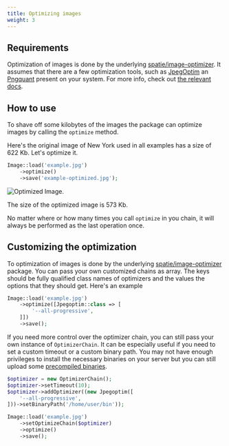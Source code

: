 ```yaml
---
title: Optimizing images
weight: 3
---
```


## Requirements

Optimization of images is done by the underlying [spatie/image-optimizer](https://github.com/spatie/image-optimizer). It assumes that there are a few optimization tools, such as [JpegOptim](http://freecode.com/projects/jpegoptim) an [Pngquant](https://pngquant.org/) present on your system. For more info, check out [the relevant docs](https://github.com/spatie/image-optimizer#optimization-tools).

## How to use

To shave off some kilobytes of the images the package can optimize images by calling the `optimize` method.

Here's the original image of New York used in all examples has a size of 622 Kb. Let's optimize it.

```php
Image::load('example.jpg')
    ->optimize()
    ->save('example-optimized.jpg');
```

![Optimized Image](../../images/example-optimized.jpg).

The size of the optimized image is 573 Kb.

No matter where or how many times you call `optimize` in you chain, it will always be performed as the last operation once.


## Customizing the optimization

To optimization of images is done by the underlying [spatie/image-optimizer](https://github.com/spatie/image-optimizer) package. You can pass your own customized chains as array. The keys should be fully qualified class names of optimizers and the values the options that they should get. Here's an example

```php
Image::load('example.jpg')
    ->optimize([Jpegoptim::class => [
        '--all-progressive',
    ]])
    ->save();
```

If you need more control over the optimizer chain, you can still pass your own instance of `OptimizerChain`. It can be especially useful if you need to set a custom timeout or a custom binary path. You may not have enough privileges to install the necessary binaries on your server but you can still upload some [precompiled binaries](https://github.com/imagemin?q=bin&type=&language=).

```php
$optimizer = new OptimizerChain();
$optimizer->setTimeout(10);
$optimizer->addOptimizer((new Jpegoptim([
    '--all-progressive',
]))->setBinaryPath('/home/user/bin'));

Image::load('example.jpg')
    ->setOptimizeChain($optimizer)
    ->optimize()
    ->save();
```
